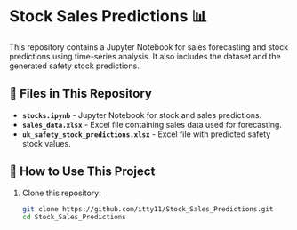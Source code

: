 # Stock Sales Predictions 📊

This repository contains a Jupyter Notebook for sales forecasting and stock predictions using time-series analysis. It also includes the dataset and the generated safety stock predictions.

## 📁 Files in This Repository

- **`stocks.ipynb`** - Jupyter Notebook for stock and sales predictions.
- **`sales_data.xlsx`** - Excel file containing sales data used for forecasting.
- **`uk_safety_stock_predictions.xlsx`** - Excel file with predicted safety stock values.

## 🚀 How to Use This Project

1. Clone this repository:
   ```sh
   git clone https://github.com/itty11/Stock_Sales_Predictions.git
   cd Stock_Sales_Predictions
